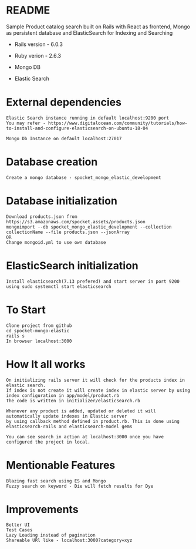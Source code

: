 # README

Sample Product catalog search built on Rails with React as frontend, Mongo as persistent database 
and ElasticSearch for Indexing and Searching 

* Rails version - 6.0.3

* Ruby verion - 2.6.3

* Mongo DB

* Elastic Search

# External dependencies
    Elastic Search instance running in default localhost:9200 port
    You may refer - https://www.digitalocean.com/community/tutorials/how-to-install-and-configure-elasticsearch-on-ubuntu-18-04

    Mongo Db Instance on default localhost:27017



# Database creation

    Create a mongo database - spocket_mongo_elastic_development

# Database initialization

    Download products.json from https://s3.amazonaws.com/spocket.assets/products.json
    mongoimport --db spocket_mongo_elastic_development --collection collectionName --file products.json --jsonArray
    OR
    Change mongoid.yml to use own database
    
# ElasticSearch initialization    
    Install elasticsearch(7.13 prefered) and start server in port 9200 using sudo systemctl start elasticsearch

# To Start
    Clone project from github
    cd spocket-mongo-elastic
    rails s 
    In browser localhost:3000
    
# How It all works
    On initializing rails server it will check for the products index in elastic search. 
    If index is not create it will create index in elastic server by using index configuration in app/model/product.rb
    The code is written in initializer/elasticsearch.rb
    
    Whenever any product is added, updated or deleted it will automatically update indexes in Elastic server
    by using callback method defined in product.rb. This is done using elasticsearch-rails and elasticsearch-model gems
    
    You can see search in action at localhost:3000 once you have configured the project in local.
    
# Mentionable Features
    Blazing fast search using ES and Mongo 
    Fuzzy search on keyword - Die will fetch results for Dye
    
    
# Improvements

    Better UI
    Test Cases
    Lazy Loading instead of pagination
    Shareable URl like - localhost:3000?category=xyz 
    
    
    
        
    



